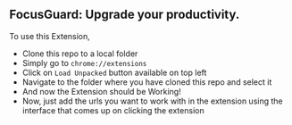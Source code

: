 ## FocusGuard: Upgrade your productivity.

To use this Extension,

- Clone this repo to a local folder
- Simply go to `chrome://extensions`
- Click on `Load Unpacked` button available on top left
- Navigate to the folder where you have cloned this repo and select it
- And now the Extension should be Working!
- Now, just add the urls you want to work with in the extension using the interface that comes up on clicking the extension
